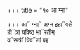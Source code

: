 +++
title = "१० आ ग्ना"

+++
आ᳓ ग्ना᳓ अग्न इहा᳓वसे  
हो᳓त्रां यविष्ठ भा᳓रतीम्  
व᳓रूत्रीं धिष᳓णां वह